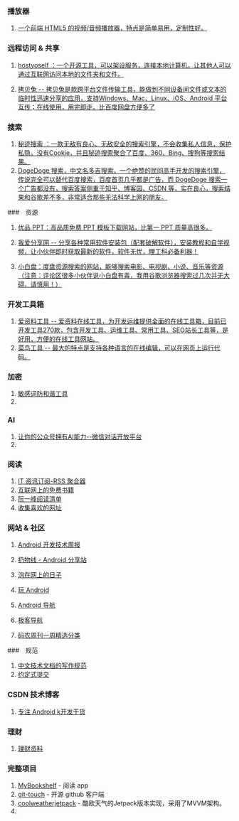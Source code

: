 ### 播放器

1. [一个前端 HTML5 的视频/音频播放器，特点是简单易用，定制性好。](https://github.com/sampotts/plyr)

### 远程访问 & 共享

1. [hostyoself ：一个开源工具，可以架设服务，连接本地计算机，让其他人可以通过互联网访问本地的文件夹和文件。](https://hostyoself.com)

2. [拷贝兔 -- 拷贝兔是款跨平台文件传输工具，能做到不同设备间文件或文本的临时性迅速分享的应用，支持Windows、Mac、Linux、iOS、Android 平台互传；在线使用，用完即走。比百度网盘方便多了](https://cp.anyknew.com/)

### 搜索

1. [秘迹搜索 ：一款无敌有良心、无敌安全的搜索引擎，不会收集私人信息，保护私隐，没有Cookie，并且秘迹搜索聚合了百度、360、Bing、搜狗等搜索结果。](https://mijisou.com/)
2. [DogeDoge 搜索，中文名多吉搜索，一个绝赞的民间高手开发的搜索引擎，传说完全可以替代百度搜索，百度首页几乎都是广告，而 DogeDoge 搜索一个广告都没有，搜索答案侧重于知乎、博客园、CSDN 等，实在良心，搜索结果和谷歌差不多，非常适合那些无法科学上网的朋友。](https://www.dogedoge.com/)

###　资源

1. [优品 PPT：高品质免费 PPT 模板下载网站，比第一 PPT 质量高很多。](http://www.ypppt.com/)
2. [我爱分享网 -- 分享各种常用软件安装包（配套破解软件），安装教程和自学视频，让小伙伴即时获取最新的软件，软件无忧，理工科必备利器！](http://www.zhanshaoyi.com/rjxz.html)

3. [小白盘：度盘资源搜索的网站，能够搜索电影、电视剧、小说、音乐等资源（注意：评论区很多小伙伴说小白盘有毒，我用谷歌浏览器搜索过几次并无大碍，请慎用！）](https://www.xiaobaipan.com/)

### 开发工具箱

1. [爱资料工具 -- 爱资料在线工具，为开发运维提供全面的在线工具箱，目前已开发工具270款，包含开发工具、运维工具、常用工具、SEO站长工具等，是好用，方便的在线工具网站。](https://www.toolnb.com/ )
2. [菜鸟工具 -- 最大的特点是支持各种语言的在线编辑，可以在网页上运行代码。](https://c.runoob.com/ )

### 加密

1. [敏感词防和谐工具](https://we.laogongshuo.com)
2. 

### AI

1. [让你的公众号拥有AI能力--微信对话开放平台](https://juemuren4449.com/archives/the-power-of-ai-wechat-openai)
2. 

### 阅读

1. [IT 资讯订阅-RSS 聚合器](https://ohmyrss.com/)
3. [互联网上的免费书籍](https://github.com/ruanyf/free-books)
5. [阮一峰阅读清单](https://github.com/ruanyf/reading-list)
4. [收集喜欢的网址](https://github.com/guanguans/favorite-link)

### 网站 & 社区

1. [Android 开发技术周报](https://androidweekly.io)

2. [扔物线 - Android 分享站](https://hencoder.com)

3. [泡在网上的日子](http://www.jcodecraeer.com)

4. [玩 Android](https://www.wanandroid.com)

5. [Android 导航](http://www.androidguide.cn)

6. [极客导航](https://www.jikedaohang.com)

7. [码农周刊一周精选分类](https://github.com/rogerzhu/MNWeeklyCategory)

   

###　规范

1. [中文技术文档的写作规范](https://github.com/ruanyf/document-style-guide)
2. [约定式提交](https://www.conventionalcommits.org/zh-hans/v1.0.0-beta.4/)

### CSDN 技术博客

1. [专注 Android k开发干货](https://blog.csdn.net/carson_ho)

### 理财

1. [理财资料](https://github.com/hgncxzy/Treasures/tree/master/docs)

### 完整项目

1. [MyBookshelf](https://github.com/gedoor/MyBookshelf) - 阅读 app
2. [git-touch](https://github.com/pd4d10/git-touch) - 开源 github 客户端
3. [coolweatherjetpack](https://github.com/guolindev/coolweatherjetpack) - 酷欧天气的Jetpack版本实现，采用了MVVM架构。
4. 